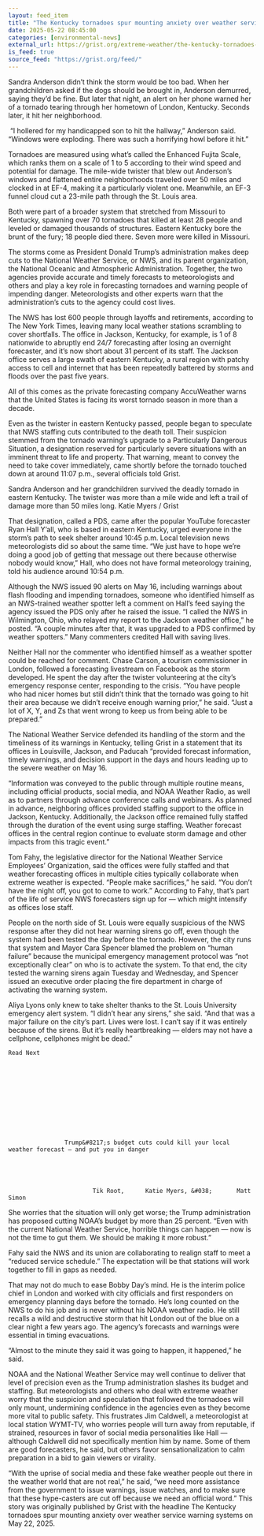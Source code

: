 ```yaml
---
layout: feed_item
title: "The Kentucky tornadoes spur mounting anxiety over weather service warning systems"
date: 2025-05-22 08:45:00
categories: [environmental-news]
external_url: https://grist.org/extreme-weather/the-kentucky-tornadoes-spur-mounting-anxiety-over-weather-service-warning-systems/
is_feed: true
source_feed: "https://grist.org/feed/"
---
```


Sandra Anderson didn’t think the storm would be too bad. When her grandchildren asked if the dogs should be brought in, Anderson demurred, saying they’d be fine. But later that night, an alert on her phone warned her of a tornado tearing through her hometown of London, Kentucky. Seconds later, it hit her neighborhood.



&nbsp;“I hollered for my handicapped son to hit the hallway,” Anderson said. “Windows were exploding. There was such a horrifying howl before it hit.”



Tornadoes are measured using what’s called the Enhanced Fujita Scale, which ranks them on a scale of 1 to 5 according to their wind speed and potential for damage. The mile-wide twister that blew out Anderson’s windows and flattened entire neighborhoods traveled over 50 miles and clocked in at EF-4, making it a particularly violent one. Meanwhile, an EF-3 funnel cloud cut a 23-mile path through the St. Louis area.



Both were part of a broader system that stretched from Missouri to Kentucky, spawning over 70 tornadoes that killed at least 28 people and leveled or damaged thousands of structures. Eastern Kentucky bore the brunt of the fury; 18 people died there. Seven more were killed in Missouri.&nbsp;



The storms come as President Donald Trump&#8217;s administration makes deep cuts to the National Weather Service, or NWS, and its parent organization, the National Oceanic and Atmospheric Administration. Together, the two agencies provide accurate and timely forecasts to meteorologists and others and play a key role in forecasting tornadoes and warning people of impending danger. Meteorologists and other experts warn that the administration’s cuts to the agency could cost lives.



The NWS has lost 600 people through layoffs and retirements, according to The New York Times, leaving many local weather stations scrambling to cover shortfalls. The office in Jackson, Kentucky, for example, is 1 of 8 nationwide to abruptly end 24/7 forecasting after losing an overnight forecaster, and it&#8217;s now short about 31 percent of its staff. The Jackson office serves a large swath of eastern Kentucky, a rural region with patchy access to cell and internet that has been repeatedly battered by storms and floods over the past five years. 



All of this comes as the private forecasting company AccuWeather warns that the United States is facing its worst tornado season in more than a decade.



Even as the twister in eastern Kentucky passed, people began to speculate that NWS staffing cuts contributed to the death toll. Their suspicion stemmed from the tornado warning’s upgrade to a Particularly Dangerous Situation, a designation reserved for particularly severe situations with an imminent threat to life and property. That warning, meant to convey the need to take cover immediately, came shortly before the tornado touched down at around 11:07 p.m., several officials told Grist.



Sandra Anderson and her grandchildren survived the deadly tornado in eastern Kentucky. The twister was more than a mile wide and left a trail of damage more than 50 miles long.
 Katie Myers / Grist



That designation, called a PDS, came after the popular YouTube forecaster Ryan Hall Y’all, who is based in eastern Kentucky, urged everyone in the storm’s path to seek shelter around 10:45 p.m. Local television news meteorologists did so about the same time. “We just have to hope we’re doing a good job of getting that message out there because otherwise nobody would know,” Hall, who does not have formal meteorology training, told his audience around 10:54 p.m.



Although the NWS issued 90 alerts on May 16, including warnings about flash flooding and impending tornadoes, someone who identified himself as an NWS-trained weather spotter left a comment on Hall’s feed saying the agency issued the PDS only after he raised the issue. “I called the NWS in Wilmington, Ohio, who relayed my report to the Jackson weather office,” he posted. “A couple minutes after that, it was upgraded to a PDS confirmed by weather spotters.” Many commenters credited Hall with saving lives.



Neither Hall nor the commenter who identified himself as a weather spotter could be reached for comment. Chase Carson, a tourism commissioner in London, followed a forecasting livestream on Facebook as the storm developed. He spent the day after the twister volunteering at the city’s emergency response center, responding to the crisis. “You have people who had nicer homes but still didn&#8217;t think that the tornado was going to hit their area because we didn&#8217;t receive enough warning prior,” he said. “Just a lot of X, Y, and Zs that went wrong to keep us from being able to be prepared.”



The National Weather Service defended its handling of the storm and the timeliness of its warnings in Kentucky, telling Grist in a statement that its offices in Louisville, Jackson, and Paducah “provided forecast information, timely warnings, and decision support in the days and hours leading up to the severe weather on May 16.



“Information was conveyed to the public through multiple routine means, including official products, social media, and NOAA Weather Radio, as well as to partners through advance conference calls and webinars. As planned in advance, neighboring offices provided staffing support to the office in Jackson, Kentucky. Additionally, the Jackson office remained fully staffed through the duration of the event using surge staffing. Weather forecast offices in the central region continue to evaluate storm damage and other impacts from this tragic event.&#8221;



Tom Fahy, the legislative director for the National Weather Service Employees’ Organization, said the offices were fully staffed and that weather forecasting offices in multiple cities typically collaborate when extreme weather is expected. “People make sacrifices,” he said. “You don’t have the night off, you got to come to work.” According to Fahy, that’s part of the life of service NWS forecasters sign up for — which might intensify as offices lose staff. 



People on the north side of St. Louis were equally suspicious of the NWS response after they did not hear warning sirens go off, even though the system had been tested the day before the tornado. However, the city runs that system and Mayor Cara Spencer blamed the problem on “human failure” because the municipal emergency management protocol was “not exceptionally clear” on who is to activate the system. To that end, the city tested the warning sirens again Tuesday and Wednesday, and Spencer issued an executive order placing the fire department in charge of activating the warning system. 



Aliya Lyons only knew to take shelter thanks to the St. Louis University emergency alert system. “I didn’t hear any sirens,” she said. “And that was a major failure on the city’s part. Lives were lost. I can’t say if it was entirely because of the sirens. But it’s really heartbreaking — elders may not have a cellphone, cellphones might be dead.” 



  
    Read Next
    

      
      
                    
            
        
          
        
      
            
        
                    Trump&#8217;s budget cuts could kill your local weather forecast — and put you in danger
        
        
          
	
  
                            Tik Root,      Katie Myers, &#038;       Matt Simon              
        
      
    
  




She worries that the situation will only get worse; the Trump administration has proposed cutting NOAA’s budget by more than 25 percent. “Even with the current National Weather Service, horrible things can happen — now is not the time to gut them. We should be making it more robust.”



Fahy said the NWS and its union are collaborating to realign staff to meet a “reduced service schedule.” The expectation will be that stations will work together to fill in gaps as needed.



That may not do much to ease Bobby Day’s mind. He is the interim police chief in London and worked with city officials and first responders on emergency planning days before the tornado. He’s long counted on the NWS to do his job and is never without his NOAA weather radio. He still recalls a wild and destructive storm that hit London out of the blue on a clear night a few years ago. The agency’s forecasts and warnings were essential in timing evacuations.



“Almost to the minute they said it was going to happen, it happened,” he said.



NOAA and the National Weather Service may well continue to deliver that level of precision even as the Trump administration slashes its budget and staffing. But meteorologists and others who deal with extreme weather worry that the suspicion and speculation that followed the tornadoes will only mount, undermining confidence in the agencies even as they become more vital to public safety. This frustrates Jim Caldwell, a meteorologist at local station WYMT-TV, who worries people will turn away from reputable, if strained, resources in favor of social media personalities like Hall — although Caldwell did not specifically mention him by name. Some of them are good forecasters, he said, but others favor sensationalization to calm preparation in a bid to gain viewers or virality.



“With the uprise of social media and these fake weather people out there in the weather world that are not real,” he said, “we need more assistance from the government to issue warnings, issue watches, and to make sure that these hype-casters are cut off because we need an official word.”
This story was originally published by Grist with the headline The Kentucky tornadoes spur mounting anxiety over weather service warning systems on May 22, 2025.
